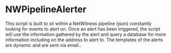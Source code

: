 # NWPipelineAlerter
This script is built to sit within a NetWitness pipeline (json) constantly looking for events to alert on. Once an alert has been triggered, the script will use the information gathered by the alert and query a database for more information including on the address to alert to. The templates of the alerts are dynamic and are sent via email..
